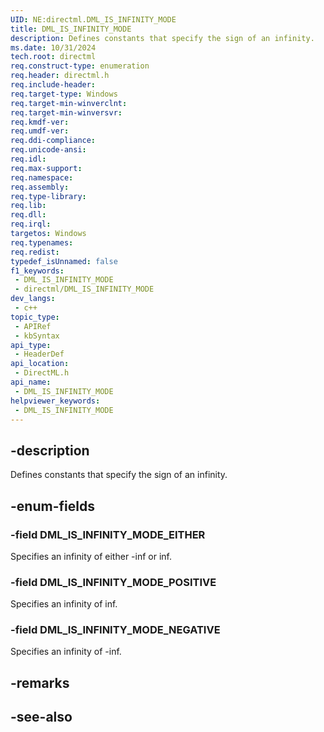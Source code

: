 ```yaml
---
UID: NE:directml.DML_IS_INFINITY_MODE
title: DML_IS_INFINITY_MODE
description: Defines constants that specify the sign of an infinity.
ms.date: 10/31/2024
tech.root: directml
req.construct-type: enumeration
req.header: directml.h
req.include-header: 
req.target-type: Windows
req.target-min-winverclnt: 
req.target-min-winversvr: 
req.kmdf-ver: 
req.umdf-ver: 
req.ddi-compliance: 
req.unicode-ansi: 
req.idl: 
req.max-support: 
req.namespace: 
req.assembly: 
req.type-library: 
req.lib: 
req.dll: 
req.irql: 
targetos: Windows
req.typenames: 
req.redist: 
typedef_isUnnamed: false
f1_keywords:
 - DML_IS_INFINITY_MODE
 - directml/DML_IS_INFINITY_MODE
dev_langs:
 - c++
topic_type:
 - APIRef
 - kbSyntax
api_type:
 - HeaderDef
api_location:
 - DirectML.h
api_name:
 - DML_IS_INFINITY_MODE
helpviewer_keywords:
 - DML_IS_INFINITY_MODE
---
```


## -description

Defines constants that specify the sign of an infinity.

## -enum-fields

### -field DML_IS_INFINITY_MODE_EITHER

Specifies an infinity of either -inf or inf.

### -field DML_IS_INFINITY_MODE_POSITIVE

Specifies an infinity of inf.

### -field DML_IS_INFINITY_MODE_NEGATIVE

Specifies an infinity of -inf.

## -remarks

## -see-also
